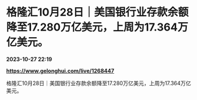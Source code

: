 # 格隆汇10月28日｜美国银行业存款余额降至17.280万亿美元，上周为17.364万亿美元。

**2023-10-27 22:19**

**https://www.gelonghui.com/live/1268447**

格隆汇10月28日｜美国银行业存款余额降至17.280万亿美元，上周为17.364万亿美元。